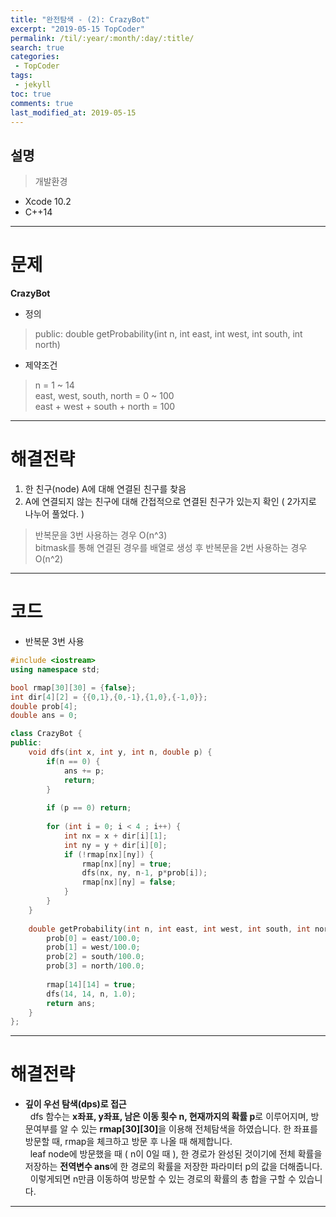 ```yaml
---
title: "완전탐색 - (2): CrazyBot"
excerpt: "2019-05-15 TopCoder"
permalink: /til/:year/:month/:day/:title/
search: true
categories:
 - TopCoder
tags:
 - jekyll
toc: true
comments: true
last_modified_at: 2019-05-15
---
```


## 설명
> 개발환경
- Xcode 10.2
- C++14

---

# 문제

__CrazyBot__
- 정의  
 > public: double getProbability(int n, int east, int west, int south, int north)
- 제약조건  
 > n = 1 \~ 14  
 east, west, south, north = 0 \~ 100  
 east + west + south + north = 100  

---

# 해결전략

 1) 한 친구(node) A에 대해 연결된 친구를 찾음  
 2) A에 연결되지 않는 친구에 대해 간접적으로 연결된 친구가 있는지 확인 ( 2가지로 나누어 풀었다. )
  > 반복문을 3번 사용하는 경우 O(n^3)  
  bitmask를 통해 연결된 경우를 배열로 생성 후 반복문을 2번 사용하는 경우 O(n^2)
 
 ---
 
# 코드

- 반복문 3번 사용
```cpp
#include <iostream>
using namespace std;

bool rmap[30][30] = {false};
int dir[4][2] = {{0,1},{0,-1},{1,0},{-1,0}};
double prob[4];
double ans = 0;

class CrazyBot {
public:
    void dfs(int x, int y, int n, double p) {
        if(n == 0) {
            ans += p;
            return;
        }
        
        if (p == 0) return;
        
        for (int i = 0; i < 4 ; i++) {
            int nx = x + dir[i][1];
            int ny = y + dir[i][0];
            if (!rmap[nx][ny]) {
                rmap[nx][ny] = true;
                dfs(nx, ny, n-1, p*prob[i]);
                rmap[nx][ny] = false;
            }
        }
    }
    
    double getProbability(int n, int east, int west, int south, int north) {
        prob[0] = east/100.0;
        prob[1] = west/100.0;
        prob[2] = south/100.0;
        prob[3] = north/100.0;
        
        rmap[14][14] = true;
        dfs(14, 14, n, 1.0);
        return ans;
    }
};  
```

--- 

# 해결전략

- **깊이 우선 탐색(dps)로 접근**  
&nbsp; dfs 함수는 **x좌표, y좌표, 남은 이동 횟수 n, 현재까지의 확률 p**로 이루어지며, 방문여부를 알 수 있는 <strong>rmap[30][30]</strong>을 이용해 전체탐색을 하였습니다. 
한 좌표를 방문할 때, rmap을 체크하고 방문 후 나올 때 해제합니다.  
&nbsp; leaf node에 방문했을 때 ( n이 0일 때 ), 한 경로가 완성된 것이기에 전체 확률을 저장하는 **전역변수 ans**에 한 경로의 확률을 저장한 파라미터 p의 값을 더해줍니다.  
&nbsp; 이렇게되면 n만큼 이동하여 방문할 수 있는 경로의 확률의 총 합을 구할 수 있습니다.
 
 ---
